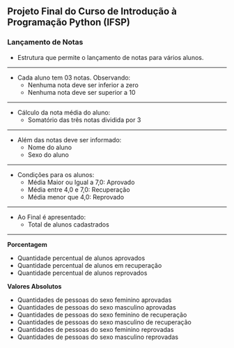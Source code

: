 ## Projeto Final do Curso de Introdução à Programação Python (IFSP)

### Lançamento de Notas

- Estrutura que permite o lançamento de notas para vários alunos.
--- 

- Cada aluno tem 03 notas. Observando:
  + Nenhuma nota deve ser inferior a zero
  + Nenhuma nota deve ser superior a 10
---

- Cálculo da nota média do aluno:
  + Somatório das três notas dividida por 3
---

- Além das notas deve ser informado:
     +	Nome do aluno
     +	Sexo do aluno
---

- Condições para os alunos:
     +	Média Maior ou Igual a 7,0: Aprovado
     +	Média entre 4,0 e 7,0: Recuperação
     +	Média menor que 4,0: Reprovado
---

- Ao Final é apresentado:
     +	Total de alunos cadastrados
---

**Porcentagem**
+	Quantidade percentual de alunos aprovados
+	Quantidade percentual de alunos em recuperação
+	Quantidade percentual de alunos reprovados

**Valores Absolutos**
+	Quantidades de pessoas do sexo feminino aprovadas
+	Quantidades de pessoas do sexo masculino aprovadas
+	Quantidades de pessoas do sexo feminino de recuperação
+	Quantidades de pessoas do sexo masculino de recuperação 
+	Quantidades de pessoas do sexo feminino reprovadas
+	Quantidades de pessoas do sexo masculino reprovadas
